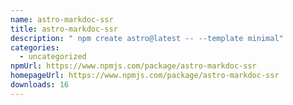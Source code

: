 ```yaml
---
name: astro-markdoc-ssr
title: astro-markdoc-ssr
description: " npm create astro@latest -- --template minimal"
categories:
  - uncategorized
npmUrl: https://www.npmjs.com/package/astro-markdoc-ssr
homepageUrl: https://www.npmjs.com/package/astro-markdoc-ssr
downloads: 16
---
```

